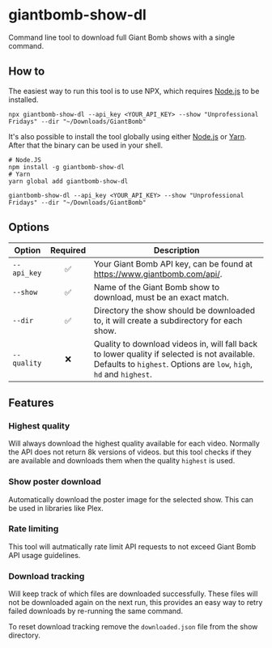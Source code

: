 # giantbomb-show-dl

Command line tool to download full Giant Bomb shows with a single command.

## How to

The easiest way to run this tool is to use NPX, which requires [Node.js](https://nodejs.org/) to be installed.

```shell
npx giantbomb-show-dl --api_key <YOUR_API_KEY> --show "Unprofessional Fridays" --dir "~/Downloads/GiantBomb"
```

It's also possible to install the tool globally using either [Node.js](https://nodejs.org/) or [Yarn](https://yarnpkg.com/). After that the binary can be used in your shell.

```shell
# Node.JS
npm install -g giantbomb-show-dl
# Yarn
yarn global add giantbomb-show-dl

giantbomb-show-dl --api_key <YOUR_API_KEY> --show "Unprofessional Fridays" --dir "~/Downloads/GiantBomb"
```

## Options

| Option      | Required | Description                                                                                                                                                        |
| ----------- | :------: | ------------------------------------------------------------------------------------------------------------------------------------------------------------------ |
| `--api_key` |    ✅    | Your Giant Bomb API key, can be found at https://www.giantbomb.com/api/.                                                                                           |
| `--show`    |    ✅    | Name of the Giant Bomb show to download, must be an exact match.                                                                                                   |
| `--dir`     |    ✅    | Directory the show should be downloaded to, it will create a subdirectory for each show.                                                                           |
| `--quality` |    ❌    | Quality to download videos in, will fall back to lower quality if selected is not available. Defaults to `highest`. Options are `low`, `high`, `hd` and `highest`. |

## Features

### Highest quality

Will always download the highest quality available for each video. Normally the API does not return 8k versions of videos. but this tool checks if they are available and downloads them when the quality `highest` is used.

### Show poster download

Automatically download the poster image for the selected show. This can be used in libraries like Plex.

### Rate limiting

This tool will autmatically rate limit API requests to not exceed Giant Bomb API usage guidelines.

### Download tracking

Will keep track of which files are downloaded successfully. These files will not be downloaded again on the next run, this provides an easy way to retry failed downloads by re-running the same command.

To reset download tracking remove the `downloaded.json` file from the show directory.
